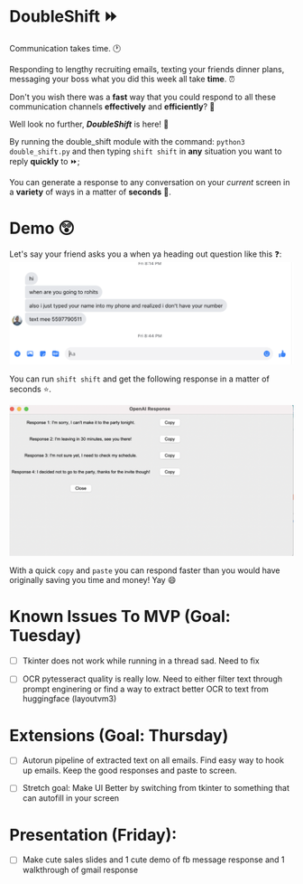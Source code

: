 # DoubleShift :fast_forward:

Communication takes time. :clock1:

Responding to lengthy recruiting emails, texting your friends dinner plans, messaging your boss what you did this week all take **time**. :alarm_clock:  

Don't you wish there was a **fast** way that you could respond to all these communication channels **effectively** and **efficiently**? :pray:

Well look no further, ***DoubleShift*** is here!  :raised_hands:

By running the double_shift module with the command: `python3 double_shift.py` and then typing `shift shift` in **any** situation you want to reply **quickly** to :fast_forward:;

You can generate a response to any conversation on your *current* screen in a **variety** of ways in a matter of **seconds** :running:. 

# Demo :astonished:

Let's say your friend asks you a when ya heading out question like this :question:: 
![image](images/conversation.png)

You can run `shift shift` and get the following response in a matter of seconds :star:. 

![image](images/demo-display.png)

With a quick `copy` and `paste` you can respond faster than you would have originally saving you time and money! Yay :smile:

# Known Issues To MVP (Goal: Tuesday)
- [ ] Tkinter does not work while running in a thread sad. Need to fix
- [ ]  OCR pytesseract quality is really low. Need to either filter text through prompt enginering or find a way to extract better OCR to text from huggingface (layoutvm3) 


# Extensions (Goal: Thursday)
- [ ] Autorun pipeline of extracted text on all emails. Find easy way to hook up emails. Keep the good responses and paste to screen.
- [ ] Stretch goal: Make UI Better by switching from tkinter to something that can autofill in your screen 


# Presentation (Friday): 
- [ ] Make cute sales slides and 1 cute demo of fb message response and 1 walkthrough of gmail response

  
